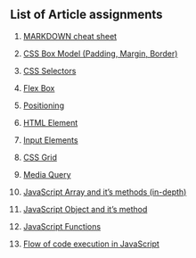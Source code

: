 ## List of Article assignments

1. [MARKDOWN cheat sheet](https://pranavmathur.hashnode.dev/markdown-cheat-sheet)

2. [CSS Box Model (Padding, Margin, Border)]()

3. [CSS Selectors](https://pranavmathur.hashnode.dev/css-selectors)

4. [Flex Box](https://pranavmathur.hashnode.dev/css-flexible-box)

5. [Positioning](https://pranavmathur.hashnode.dev/css-positioning)

6. [HTML Element]()

7. [Input Elements]()

8. [CSS Grid]()

9. [Media Query]()

10. [JavaScript Array and it’s methods (in-depth)](https://pranavmathur.hashnode.dev/arrays-in-javascript)

11. [JavaScript Object and it’s method]()

12. [JavaScript Functions]()

13. [Flow of code execution in JavaScript]()
